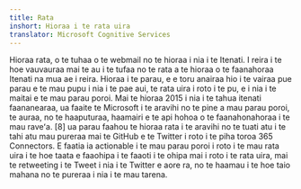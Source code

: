 ```yaml
---
title: Rata
inshort: Hioraa i te rata uira
translator: Microsoft Cognitive Services
---
```


Hioraa rata, o te tuhaa o te webmail no te hioraa i nia i te Itenati. I reira i te hoe vauvauraa mai te au i te tufaa no te rata a te hioraa o te faanahoraa Itenati na mua ae i reira. Hioraa i te parau, e e toru anairaa hio i te vairaa pue parau e te mau pupu i nia i te pae aui, te rata uira i roto i te pu, e i nia i te maitai e te mau parau poroi. Mai te hioraa 2015 i nia i te tahua itenati faananearaa, ua faaite te Microsoft i te aravihi no te pine a mau parau poroi, te auraa, no te haaputuraa, haamairi e te api hohoa o te faanahonahoraa i te mau raveʻa. [8] ua parau faahou te hioraa rata i te aravihi no te tuati atu i te tahi atu mau pureraa mai te GitHub e te Twitter i roto i te piha toroa 365 Connectors. E faatia ia actionable i te mau parau poroi i roto i te mau rata uira i te hoe taata e faaohipa i te faaoti i te ohipa mai i roto i te rata uira, mai te retweeting i te Tweet i nia i te Twitter e aore ra, no te haamau i te hoe taio mahana no te pureraa i nia i te mau tarena. 





